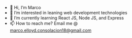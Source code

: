 - 👋 Hi, I’m Marco
- 👀 I’m interested in leaning web development technologies
- 🌱 I’m currently learning React JS, Node JS, and Express
- 📫 How to reach me? Email me @ marco.elloyd.consolacion18@gmail.com

<!---
marco-bot-18/marco-bot-18 is a ✨ special ✨ repository because its `README.md` (this file) appears on your GitHub profile.
You can click the Preview link to take a look at your changes.
--->
